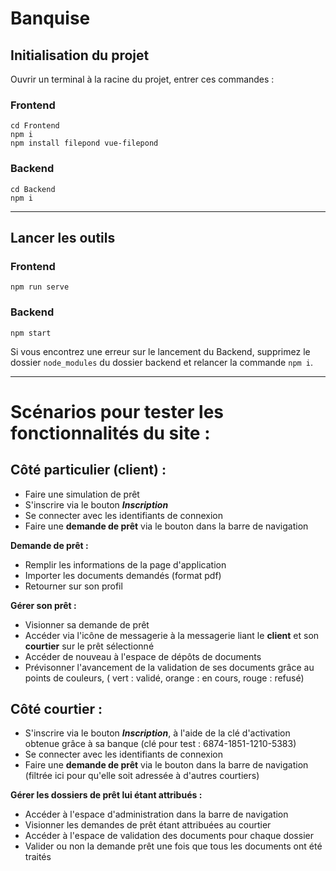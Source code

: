 # Banquise 

## Initialisation du projet

Ouvrir un terminal à la racine du projet, entrer ces commandes : 


### Frontend

```
cd Frontend
npm i 
npm install filepond vue-filepond
```

### Backend
```
cd Backend
npm i
```
---

## Lancer les outils

### Frontend
```
npm run serve
```

### Backend
```
npm start
```
Si vous encontrez une erreur sur le lancement du Backend, supprimez le dossier ```node_modules``` du dossier backend et relancer la commande ```npm i```.

---

# Scénarios pour tester les fonctionnalités du site : 

## Côté particulier (client) : 
- Faire une simulation de prêt 
- S'inscrire via le bouton **_Inscription_**
- Se connecter avec les identifiants de connexion
- Faire une **demande de prêt** via le bouton dans la barre de navigation

**Demande de prêt :**
- Remplir les informations de la page d'application
- Importer les documents demandés (format pdf)
- Retourner sur son profil

**Gérer son prêt :**

- Visionner sa demande de prêt
- Accéder via l'icône de messagerie à la messagerie liant le **client** et son **courtier** sur le prêt sélectionné
- Accéder de nouveau à l'espace de dépôts de documents
- Prévisonner l'avancement de la validation de ses documents grâce au points de couleurs, ( vert : validé, orange : en cours, rouge : refusé)


## Côté courtier : 

- S'inscrire via le bouton **_Inscription_**, à l'aide de la clé d'activation obtenue grâce à sa banque (clé pour test : 6874-1851-1210-5383)
- Se connecter avec les identifiants de connexion
-  Faire une **demande de prêt** via le bouton dans la barre de navigation (filtrée ici pour qu'elle soit adressée à d'autres courtiers)

**Gérer les dossiers de prêt lui étant attribués :**

- Accéder à l'espace d'administration dans la barre de navigation
- Visionner les demandes de prêt étant attribuées au courtier
- Accéder à l'espace de validation des documents pour chaque dossier
- Valider ou non la demande prêt une fois que tous les documents ont été traités
  



  

